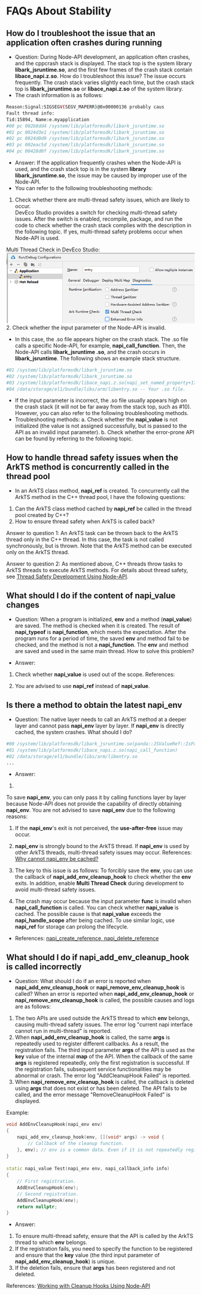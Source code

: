 # FAQs About Stability
<!--Kit: NDK-->
<!--Subsystem: arkcompiler-->
<!--Owner: @xliu-huanwei; @shilei123; @huanghello-->
<!--Designer: @shilei123-->
<!--Tester: @kirl75; @zsw_zhushiwei-->
<!--Adviser: @fang-jinxu-->

## How do I troubleshoot the issue that an application often crashes during running

- Question: During Node-API development, an application often crashes, and the cppcrash stack is displayed. The stack top is the system library **libark_jsruntime.so**, and the first few frames of the crash stack contain **libace_napi.z.so**. How do I troubleshoot this issue? 
The issue occurs frequently. The crash stack varies slightly each time, but the crash stack top is **libark_jsruntime.so** or **libace_napi.z.so** of the system library.   
- The crash information is as follows: 
```sh
Reason:Signal:SIGSEGV(SEGV_MAPERR)@0x00000136 probably caus
Fault thread info:
Tid:15894, Name:e.myapplication
#00 pc 002b8dd4 /system/lib/platformsdk/libark_jsruntime.so
#01 pc 0024d3e1 /system/lib/platformsdk/libark_jsruntime.so
#02 pc 0024d0d9 /system/lib/platformsdk/libark_jsruntime.so
#03 pc 002eac5d /system/lib/platformsdk/libark_jsruntime.so
#04 pc 00428d0f /system/lib/platformsdk/libark_jsruntime.so
```

- Answer: 
If the application frequently crashes when the Node-API is used, and the crash stack top is in the system **library libark_jsruntime.so**, the issue may be caused by improper use of the Node-API.  
- You can refer to the following troubleshooting methods:  
1. Check whether there are multi-thread safety issues, which are likely to occur.  
DevEco Studio provides a switch for checking multi-thread safety issues. After the switch is enabled, recompile, package, and run the code to check whether the crash stack complies with the description in the following topic. If yes, multi-thread safety problems occur when Node-API is used.  
  
Multi Thread Check in DevEco Studio:  
![Multi-thread check switch in DevEco Studio](figures/en_us_image_20-25-06-40-15-09.png)  
2. Check whether the input parameter of the Node-API is invalid.  
- In this case, the .so file appears higher on the crash stack. The .so file calls a specific Node-API, for example, **napi_call_function**. Then, the Node-API calls **libark_jsruntime .so**, and the crash occurs in **libark_jsruntime**. 
The following shows an example stack structure. 
```sh
#01 /system/lib/platformsdk/libark_jsruntime.so
#02 /system/lib/platformsdk/libark_jsruntime.so
#03 /system/lib/platformsdk/libace_napi.z.so(napi_set_named_property+170) -- Node-API .so, which displays the failed API call.
#04 /data/storage/el1/bundle/libs/arm/libentry.so -- Your .so file.
```
- If the input parameter is incorrect, the .so file usually appears high on the crash stack (it will not be far away from the stack top, such as #10). However, you can also refer to the following troubleshooting methods. 
- Troubleshooting methods: 
a. Check whether the **napi_value** is not initialized (the value is not assigned successfully, but is passed to the API as an invalid input parameter). 
b. Check whether the error-prone API can be found by referring to the following topic.  

## How to handle thread safety issues when the ArkTS method is concurrently called in the thread pool

- In an ArkTS class method, **napi_ref** is created. To concurrently call the ArkTS method in the C++ thread pool, I have the following questions: 
1. Can the ArkTS class method cached by **napi_ref** be called in the thread pool created by C++? 
2. How to ensure thread safety when ArkTS is called back? 

Answer to question 1:
An ArkTS task can be thrown back to the ArkTS thread only in the C++ thread. In this case, the task is not called synchronously, but is thrown. 
Note that the ArkTS method can be executed only on the ArkTS thread. 

Answer to question 2:
As mentioned above, C++ threads throw tasks to ArkTS threads to execute ArkTS methods. For details about thread safety, see [Thread Safety Development Using Node-API](use-napi-thread-safety.md). 
  

## What should I do if the content of napi_value changes

- Question: When a program is initialized, **env** and a method (**napi_value**) are saved. The method is checked when it is created. The result of **napi_typeof** is **napi_function**, which meets the expectation. After the program runs for a period of time, the saved **env** and method fail to be checked, and the method is not a **napi_function**. The **env** and method are saved and used in the same main thread. How to solve this problem? 

- Answer: 
1. Check whether **napi_value** is used out of the scope. 
References:  
  
2. You are advised to use **napi_ref** instead of **napi_value**. 

## Is there a method to obtain the latest napi_env

- Question: The native layer needs to call an ArkTS method at a deeper layer and cannot pass **napi_env** layer by layer. If **napi_env** is directly cached, the system crashes. What should I do? 
```sh
#00 /system/lib/platformsdk/libark_jsruntime.so(panda::JSValueRef::IsFunction)
#01 /system/lib/platformsdk/libace_napi.z.so(napi_call_function)
#02 /data/storage/el1/bundle/libs/arm/libentry.so
...
```
- Answer: 
1.   
To save **napi_env**, you can only pass it by calling functions layer by layer because Node-API does not provide the capability of directly obtaining **napi_env**. You are not advised to save **napi_env** due to the following reasons: 
1. If the **napi_env**'s exit is not perceived, the **use-after-free** issue may occur. 
2. **napi_env** is strongly bound to the ArkTS thread. If **napi_env** is used by other ArkTS threads, multi-thread safety issues may occur. 
References: 
[Why cannot napi_env be cached?](https://developer.huawei.com/consumer/en/doc/harmonyos-faqs/faqs-ndk-73) 

2. The key to this issue is as follows: 
To forcibly save the **env**, you can use the callback of **napi_add_env_cleanup_hook** to check whether the **env** exits. In addition, enable **Multi Thread Check** during development to avoid multi-thread safety issues.
   

3. The crash may occur because the input parameter **func** is invalid when **napi_call_function** is called. You can check whether **napi_value** is cached. The possible cause is that **napi_value** exceeds the **napi_handle_scope** after being cached. 
To use similar logic, use **napi_ref** for storage can prolong the lifecycle. 

- References: 
[napi_create_reference, napi_delete_reference](use-napi-life-cycle.md)

    

## What should I do if napi_add_env_cleanup_hook is called incorrectly

- Question: What should I do if an error is reported when **napi_add_env_cleanup_hook** or **napi_remove_env_cleanup_hook** is called? 
When an error is reported when **napi_add_env_cleanup_hook** or **napi_remove_env_cleanup_hook** is called, the possible causes and logs are as follows: 
1. The two APIs are used outside the ArkTS thread to which **env** belongs, causing multi-thread safety issues. The error log "current napi interface cannot run in multi-thread" is reported. 
2. When **napi_add_env_cleanup_hook** is called, the same **args** is repeatedly used to register different callbacks. As a result, the registration fails. The third input parameter **args** of the API is used as the **key** value of the internal **map** of the API. When the callback of the same **args** is registered repeatedly, only the first registration is successful. If the registration fails, subsequent service functionalities may be abnormal or crash. The error log "AddCleanupHook Failed" is reported. 
3. When **napi_remove_env_cleanup_hook** is called, the callback is deleted using **args** that does not exist or has been deleted. The API fails to be called, and the error message "RemoveCleanupHook Failed" is displayed. 

Example:

```c++
void AddEnvCleanupHook(napi_env env)
{
    napi_add_env_cleanup_hook(env, [](void* args) -> void {
        // Callback of the cleanup function.
    }, env); // env is a common data. Even if it is not repeatedly registered here, it may be registered in advance in other places. As a result, the registration fails.
}

static napi_value Test(napi_env env, napi_callback_info info)
{
    // First registration.
    AddEnvCleanupHook(env);
    // Second registration.
    AddEnvCleanupHook(env);
    return nullptr;
}
```

- Answer:
1. To ensure multi-thread safety, ensure that the API is called by the ArkTS thread to which **env** belongs.
2. If the registration fails, you need to specify the function to be registered and ensure that the **key** value (the third input parameter of **napi_add_env_cleanup_hook**) is unique.
3. If the deletion fails, ensure that **args** has been registered and not deleted.

References:
[Working with Cleanup Hooks Using Node-API](use-napi-about-cleanuphook.md)
 
